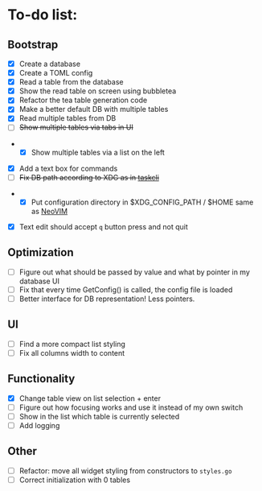 # To-do list:
## Bootstrap
- [x] Create a database
- [x] Create a TOML config
- [x] Read a table from the database
- [x] Show the read table on screen using bubbletea
- [x] Refactor the tea table generation code
- [x] Make a better default DB with multiple tables
- [x] Read multiple tables from DB
- [ ] ~~Show multiple tables via tabs in UI~~
- - [x] Show multiple tables via a list on the left
- [x] Add a text box for commands
- [ ] ~~Fix DB path according to XDG as in [taskcli](https://github.com/charmbracelet/taskcli)~~
- - [x] Put configuration directory in $XDG_CONFIG_PATH / $HOME same as [NeoVIM](https://wiki.archlinux.org/title/Neovim#:~:text=%7C%7C%20fvimAUR-,Configuration,config%2Fnvim%2Finit.)
- [x] Text edit should accept `q` button press and not quit
## Optimization
- [ ] Figure out what should be passed by value and what by pointer in my database UI
- [ ] Fix that every time GetConfig() is called, the config file is loaded
- [ ] Better interface for DB representation! Less pointers.
## UI
- [ ] Find a more compact list styling
- [ ] Fix all columns width to content
## Functionality
- [x] Change table view on list selection + enter
- [ ] Figure out how focusing works and use it instead of my own switch
- [ ] Show in the list which table is currently selected
- [ ] Add logging
## Other
- [ ] Refactor: move all widget styling from constructors to `styles.go`
- [ ] Correct initialization with 0 tables
